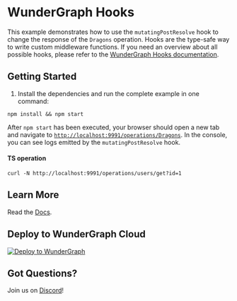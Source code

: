 # WunderGraph Hooks

This example demonstrates how to use the `mutatingPostResolve` hook to change the response of the `Dragons` operation. Hooks are the type-safe way to write custom middleware functions. If you need an overview about all possible hooks, please refer to the [WunderGraph Hooks documentation](/docs/hooks.md).

## Getting Started

1. Install the dependencies and run the complete example in one command:

```shell
npm install && npm start
```

After `npm start` has been executed, your browser should open a new tab and navigate to [`http://localhost:9991/operations/Dragons`](http://localhost:9991/operations/Dragons). In the console, you can see logs emitted by the `mutatingPostResolve` hook.

#### TS operation

```shell
curl -N http://localhost:9991/operations/users/get?id=1
```

## Learn More

Read the [Docs](https://wundergraph.com/docs).

## Deploy to WunderGraph Cloud

[![Deploy to WunderGraph](https://wundergraph.com/button)](https://cloud.wundergraph.com/new/clone?templateName=hooks)

## Got Questions?

Join us on [Discord](https://wundergraph.com/discord)!
